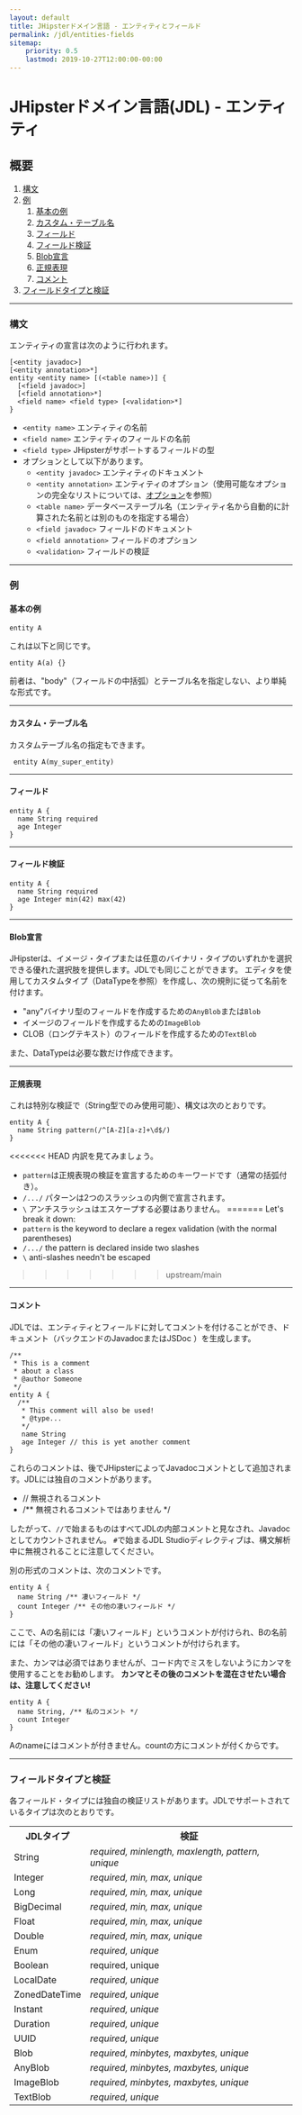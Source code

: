 ```yaml
---
layout: default
title: JHipsterドメイン言語 - エンティティとフィールド
permalink: /jdl/entities-fields
sitemap:
    priority: 0.5
    lastmod: 2019-10-27T12:00:00-00:00
---
```


# <i class="fa fa-star"></i> JHipsterドメイン言語(JDL) - エンティティ

## 概要

1. [構文](#構文)
1. [例](#例)
   1. [基本の例](#基本の例)
   1. [カスタム・テーブル名](#カスタムテーブル名)
   1. [フィールド](#フィールド)
   1. [フィールド検証](#フィールド検証)
   1. [Blob宣言](#blob宣言)
   1. [正規表現](#正規表現)
   1. [コメント](#コメント)
1. [フィールドタイプと検証](#フィールドタイプと検証)

---

### 構文

エンティティの宣言は次のように行われます。
```
[<entity javadoc>]
[<entity annotation>*]
entity <entity name> [(<table name>)] {
  [<field javadoc>]
  [<field annotation>*]
  <field name> <field type> [<validation>*]
}
```

  - `<entity name>` エンティティの名前
  - `<field name>` エンティティのフィールドの名前
  - `<field type>` JHipsterがサポートするフィールドの型
  - オプションとして以下があります。
    - `<entity javadoc>` エンティティのドキュメント
    - `<entity annotation>` エンティティのオプション（使用可能なオプションの完全なリストについては、[オプション][]を参照）
    - `<table name>` データベーステーブル名（エンティティ名から自動的に計算された名前とは別のものを指定する場合）
    - `<field javadoc>` フィールドのドキュメント
    - `<field annotation>` フィールドのオプション
    - `<validation>` フィールドの検証


---

### 例

#### 基本の例

```jdl
entity A
```

これは以下と同じです。

```jdl
entity A(a) {}
```

前者は、"body"（フィールドの中括弧）とテーブル名を指定しない、より単純な形式です。

---

#### カスタム・テーブル名

カスタムテーブル名の指定もできます。

```jdl
 entity A(my_super_entity)
```

---

#### フィールド

```jdl
entity A {
  name String required
  age Integer
}
```

---

#### フィールド検証

```jdl
entity A {
  name String required
  age Integer min(42) max(42)
}
```

---

#### Blob宣言

JHipsterは、イメージ・タイプまたは任意のバイナリ・タイプのいずれかを選択できる優れた選択肢を提供します。JDLでも同じことができます。
エディタを使用してカスタムタイプ（DataTypeを参照）を作成し、次の規則に従って名前を付けます。
  - "any"バイナリ型のフィールドを作成するための`AnyBlob`または`Blob`
  - イメージのフィールドを作成するための`ImageBlob`
  - CLOB（ロングテキスト）のフィールドを作成するための`TextBlob`

また、DataTypeは必要な数だけ作成できます。

---

#### 正規表現

これは特別な検証で（String型でのみ使用可能）、構文は次のとおりです。

```jdl
entity A {
  name String pattern(/^[A-Z][a-z]+\d$/)
}
```

<<<<<<< HEAD
内訳を見てみましょう。
  - `pattern`は正規表現の検証を宣言するためのキーワードです（通常の括弧付き）。
  - `/.../` パターンは2つのスラッシュの内側で宣言されます。
  - `\` アンチスラッシュはエスケープする必要はありません。
=======
Let's break it down:
  - `pattern` is the keyword to declare a regex validation (with the normal parentheses)
  - `/.../` the pattern is declared inside two slashes
  - `\` anti-slashes needn't be escaped
>>>>>>> upstream/main

---

#### コメント

JDLでは、エンティティとフィールドに対してコメントを付けることができ、ドキュメント（バックエンドのJavadocまたはJSDoc
）を生成します。

```jdl
/**
 * This is a comment
 * about a class
 * @author Someone
 */
entity A {
  /**
   * This comment will also be used!
   * @type...
   */
   name String
   age Integer // this is yet another comment
}
```

これらのコメントは、後でJHipsterによってJavadocコメントとして追加されます。JDLには独自のコメントがあります。
  - // 無視されるコメント
  - /** 無視されるコメントではありません */

したがって、`//`で始まるものはすべてJDLの内部コメントと見なされ、Javadocとしてカウントされません。
`#`で始まるJDL Studioディレクティブは、構文解析中に無視されることに注意してください。

別の形式のコメントは、次のコメントです。
```
entity A {
  name String /** 凄いフィールド */
  count Integer /** その他の凄いフィールド */
}
```

ここで、Aの名前には「凄いフィールド」というコメントが付けられ、Bの名前には「その他の凄いフィールド」というコメントが付けられます。

また、カンマは必須ではありませんが、コード内でミスをしないようにカンマを使用することをお勧めします。
**カンマとその後のコメントを混在させたい場合は、注意してください!**
```
entity A {
  name String, /** 私のコメント */
  count Integer
}
```
Aのnameにはコメントが付きません。countの方にコメントが付くからです。

---

### フィールドタイプと検証

各フィールド・タイプには独自の検証リストがあります。JDLでサポートされているタイプは次のとおりです。

<table class="table table-striped table-responsive">
  <tr>
    <th>JDLタイプ</th>
    <th>検証</th>
  </tr>
  <tr>
    <td>String</td>
    <td><dfn>required, minlength, maxlength, pattern, unique</dfn></td>
  </tr>
  <tr>
    <td>Integer</td>
    <td><dfn>required, min, max, unique</dfn></td>
  </tr>
  <tr>
    <td>Long</td>
    <td><dfn>required, min, max, unique</dfn></td>
  </tr>
  <tr>
    <td>BigDecimal</td>
    <td><dfn>required, min, max, unique</dfn></td>
  </tr>
  <tr>
    <td>Float</td>
    <td><dfn>required, min, max, unique</dfn></td>
  </tr>
  <tr>
    <td>Double</td>
    <td><dfn>required, min, max, unique</dfn></td>
  </tr>
  <tr>
    <td>Enum</td>
    <td><dfn>required, unique</dfn></td>
  </tr>
  <tr>
    <td>Boolean</td>
    <td>required, unique</td>
  </tr>
  <tr>
    <td>LocalDate</td>
    <td><dfn>required, unique</dfn></td>
  </tr>
  <tr>
    <td>ZonedDateTime</td>
    <td><dfn>required, unique</dfn></td>
  </tr>
  <tr>
    <td>Instant</td>
    <td><dfn>required, unique</dfn></td>
  </tr>
  <tr>
    <td>Duration</td>
    <td><dfn>required, unique</dfn></td>
  </tr>
  <tr>
    <td>UUID</td>
    <td><dfn>required, unique</dfn></td>
  </tr>
  <tr>
    <td>Blob</td>
    <td><dfn>required, minbytes, maxbytes, unique</dfn></td>
  </tr>
  <tr>
    <td>AnyBlob</td>
    <td><dfn>required, minbytes, maxbytes, unique</dfn></td>
  </tr>
  <tr>
    <td>ImageBlob</td>
    <td><dfn>required, minbytes, maxbytes, unique</dfn></td>
  </tr>
  <tr>
    <td>TextBlob</td>
    <td><dfn>required, unique</dfn></td>
  </tr>
</table>

[オプション]: options#使用可能なオプション "Options"
